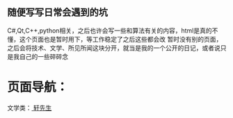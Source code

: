 ## 随便写写日常会遇到的坑
C#,Qt,C++,python相关，之后也许会写一些和算法有关的内容，html是真的不懂，这个页面也是暂时用下，等工作稳定了之后这些都会改
暂时没有别的页面，之后会将技术、文学、所见所闻这块分开，就当是我的一个公开的日记，或者说只是我自己的一些碎碎念

# 页面导航：
文学类：[ 轩先生 ](https://leventureqys.github.io/Leventure_Lecture/)






